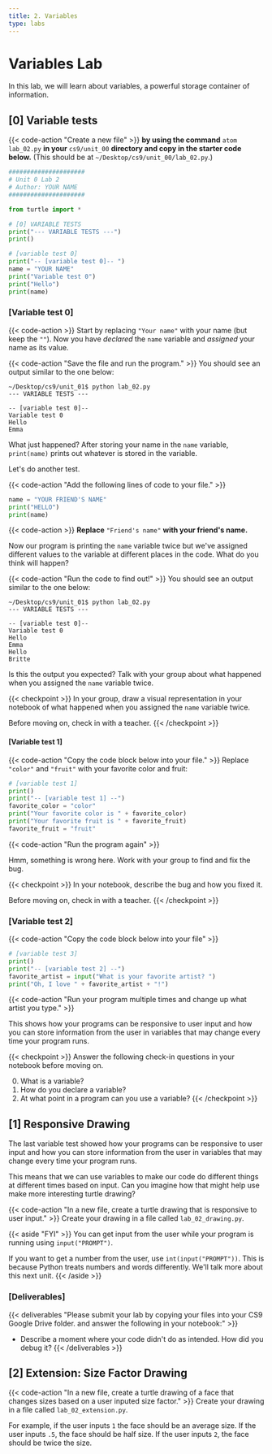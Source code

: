 ```yaml
---
title: 2. Variables
type: labs
---
```


# Variables Lab
In this lab, we will learn about variables, a powerful storage container of information.

## [0] Variable tests

{{< code-action "Create a new file" >}} **by using the command** `atom lab_02.py` **in your** `cs9/unit_00` **directory and copy in the starter code below.** (This should be at `~/Desktop/cs9/unit_00/lab_02.py`.)


```python
#####################
# Unit 0 Lab 2
# Author: YOUR NAME
#####################

from turtle import *

# [0] VARIABLE TESTS
print("--- VARIABLE TESTS ---")
print()

# [variable test 0]
print("-- [variable test 0]-- ")
name = "YOUR NAME"
print("Variable test 0")
print("Hello")
print(name)
```

### [Variable test 0]
{{< code-action >}} Start by replacing `"Your name"` with your name (but keep the `""`). Now you have *declared* the `name` variable and *assigned* your name as its value.

{{< code-action "Save the file and run the program." >}} You should see an output similar to the one below:

```shell
~/Desktop/cs9/unit_01$ python lab_02.py
--- VARIABLE TESTS ---

-- [variable test 0]-- 
Variable test 0
Hello
Emma
```

What just happened? After storing your name in the `name` variable, `print(name)` prints out whatever is stored in the variable.

Let's do another test. 

{{< code-action "Add the following lines of code to your file." >}} 

```python
name = "YOUR FRIEND'S NAME"
print("HELLO")
print(name)
```

{{< code-action >}} **Replace** `"Friend's name"` **with your friend's name.**

Now our program is printing the `name` variable twice but we've assigned different values to the
variable at different places in the code. What do you think will happen?

{{< code-action "Run the code to find out!" >}} You should see an output similar to the one below:
```shell
~/Desktop/cs9/unit_01$ python lab_02.py
--- VARIABLE TESTS ---

-- [variable test 0]-- 
Variable test 0
Hello
Emma
Hello
Britte

```

Is this the output you expected? Talk with your group about what happened when you assigned the
`name` variable twice.

{{< checkpoint >}}
In your group, draw a visual representation in your notebook of what happened when you assigned the `name` variable twice. 

Before moving on, check in with a teacher. 
{{< /checkpoint >}}

#### [Variable test 1]
{{< code-action "Copy the code block below into your file." >}} 
Replace `"color"` and `"fruit"` with your favorite color and fruit:

```python
# [variable test 1]
print()
print("-- [variable test 1] --")
favorite_color = "color"
print("Your favorite color is " + favorite_color)
print("Your favorite fruit is " + favorite_fruit)
favorite_fruit = "fruit"
```

{{< code-action "Run the program again" >}} 

Hmm, something is wrong here. Work with your group to find and fix the bug.

{{< checkpoint >}}
In your notebook, describe the bug and how you fixed it. 

Before moving on, check in with a teacher. 
{{< /checkpoint >}}

### [Variable test 2]
{{< code-action "Copy the code block below into your file"  >}}
```python
# [variable test 3]
print()
print("-- [variable test 2] --")
favorite_artist = input("What is your favorite artist? ")
print("Oh, I love " + favorite_artist + "!")
```

{{< code-action "Run your program multiple times and change up what artist you type." >}} 

This shows how your programs can be responsive to user input and how you can store
information from the user in variables that may change every time your program runs.


{{< checkpoint >}}
Answer the following check-in questions in your notebook before moving on. 

0. What is a variable?
0. How do you declare a variable?
0. At what point in a program can you use a variable?
{{< /checkpoint >}}

## [1] Responsive Drawing



The last variable test showed how your programs can be responsive to user input and how you can store information from the user in variables that may change every time your program runs.

This means that we can use variables to make our code do different things at different times based on input. Can you imagine how that might help use make more interesting turtle drawing?

{{< code-action "In a new file, create a turtle drawing that is responsive to user input." >}} Create your drawing in a file called `lab_02_drawing.py`. 


{{< aside "FYI" >}}
You can get input from the user while your program is running using `input("PROMPT")`.

If you want to get a number from the user, use `int(input("PROMPT"))`. This is because
Python treats numbers and words differently. We'll talk more about this next unit.
{{< /aside >}}


### [Deliverables]

{{< deliverables "Please submit your lab by copying your files into your CS9 Google Drive folder. and answer the following in your notebook:" >}}
- Describe a moment where your code didn't do as intended. How did you debug it? 
{{< /deliverables >}}

## [2] Extension: Size Factor Drawing

{{< code-action "In a new file, create a turtle drawing of a face that changes sizes based on a user inputed size factor." >}} Create your drawing in a file called `lab_02_extension.py`. 

For example, if the user inputs `1` the face should be an average size. If the user inputs `.5`, the face should be half size. If the user inputs `2`, the face should be twice the size. 
